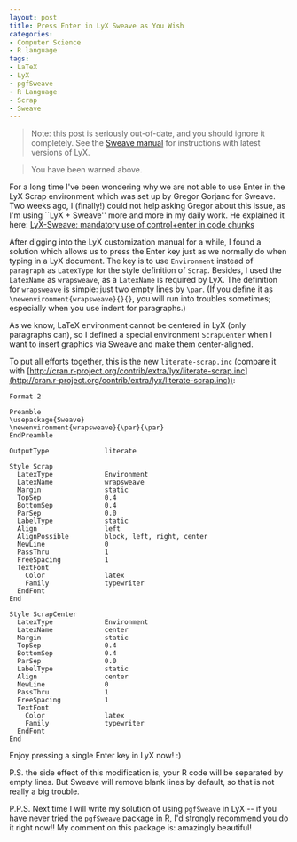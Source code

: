 ```yaml
---
layout: post
title: Press Enter in LyX Sweave as You Wish
categories:
- Computer Science
- R language
tags:
- LaTeX
- LyX
- pgfSweave
- R Language
- Scrap
- Sweave
---
```


> Note: this post is seriously out-of-date, and you should ignore it completely. See the [Sweave manual](https://github.com/downloads/yihui/lyx/sweave.pdf) for instructions with latest versions of LyX.

> You have been warned above.

For a long time I've been wondering why we are not able to use Enter in the LyX Scrap environment which was set up by Gregor Gorjanc for Sweave. Two weeks ago, I (finally!) could not help asking Gregor about this issue, as I'm using ``LyX + Sweave'' more and more in my daily work. He explained it here: [LyX-Sweave: mandatory use of control+enter in code chunks](http://ggorjan.blogspot.com/2009/07/lyx-sweave-mandatory-use-of.html)

After digging into the LyX customization manual for a while, I found a solution which allows us to press the Enter key just as we normally do when typing in a LyX document. The key is to use `Environment` instead of `paragraph` as `LatexType` for the style definition of `Scrap`. Besides, I used the `LatexName` as `wrapsweave`, as a `LatexName` is required by LyX. The definition for `wrapsweave` is simple: just two empty lines by `\par`. (If you define it as `\newenvironment{wrapsweave}{}{}`, you will run into troubles sometimes; especially when you use indent for paragraphs.)

As we know, LaTeX environment cannot be centered in LyX (only paragraphs can), so I defined a special environment `ScrapCenter` when I want to insert graphics via Sweave and make them center-aligned.

To put all efforts together, this is the new `literate-scrap.inc` (compare it with [http://cran.r-project.org/contrib/extra/lyx/literate-scrap.inc](http://cran.r-project.org/contrib/extra/lyx/literate-scrap.inc)):

    
    Format 2
    
    Preamble
    \usepackage{Sweave}
    \newenvironment{wrapsweave}{\par}{\par}
    EndPreamble
    
    OutputType              literate
    
    Style Scrap
      LatexType             Environment
      LatexName             wrapsweave
      Margin                static
      TopSep                0.4
      BottomSep             0.4
      ParSep                0.0
      LabelType             static
      Align                 left
      AlignPossible         block, left, right, center
      NewLine               0
      PassThru              1
      FreeSpacing           1
      TextFont
        Color               latex
        Family              typewriter
      EndFont
    End
    
    Style ScrapCenter
      LatexType             Environment
      LatexName             center
      Margin                static
      TopSep                0.4
      BottomSep             0.4
      ParSep                0.0
      LabelType             static
      Align                 center
      NewLine               0
      PassThru              1
      FreeSpacing           1
      TextFont
        Color               latex
        Family              typewriter
      EndFont
    End
    


Enjoy pressing a single Enter key in LyX now! :)

P.S. the side effect of this modification is, your R code will be separated by empty lines. But Sweave will remove blank lines by default, so that is not really a big trouble.

P.P.S. Next time I will write my solution of using `pgfSweave` in LyX -- if you have never tried the `pgfSweave` package in R, I'd strongly recommend you do it right now!! My comment on this package is: amazingly beautiful!
